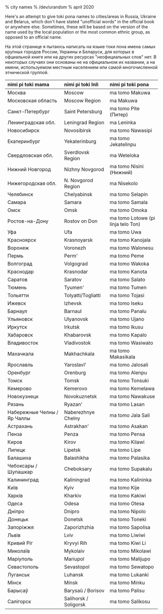 % city names
% /dev/urandom
% april 2020

Here's an attempt to give toki pona names to cities/areas in Russia, Ukraine and
Belarus, which don't have stated "unofficial words" in the official book or
anywhere else. Sometimes, these will be based on the version of the name used by
the local population or the most common ethnic group, as opposed to an official
name.

На этой странице я пытаюсь написать на языке токи пона имена самых крупных
городов России, Украины и Беларуси, для которых в офциальной книге или на других
ресурсах "неофициальных слов" нет. В некоторых случаях они основаны не на
официальном их названии, а на имени, используемом местным населением или самой
многочисленной этнической группой.

| nimi pi toki mama  | nimi pi toki Inli  | nimi pi toki pona                 |
|:-------------------|:-------------------|:----------------------------------|
| Москва             | Moscow             | ma tomo Makuwa                    |
| Московская область | Moscow Region      | ma Makuwa                         |
| Санкт-Петербург    | Saint Petersburg   | ma tomo Pite (Питер)              |
| Ленинградская обл. | Leningrad Region   | ma Leninka                        |
| Новосибирск        | Novosibirsk        | ma tomo Nawasipi                  |
| Екатеринбург       | Yekaterinburg      | ma tomo Jekatelinpu               |
| Свердловская обл.  | Sverdlovsk Region  | ma Weteloka                       |
| Нижний Новгород    | Nizhny Novgorod    | ma tomo Nisini (Нижний)           |
| Нижегородская обл. | N. Novgorod Region | ma Nisekolo                       |
| Челябинск          | Chelyabinsk        | ma tomo Selapin                   |
| Самара             | Samara             | ma tomo Samala                    |
| Омск               | Omsk               | ma tomo Omoka                     |
| Ростов-на-Дону     | Rostov on Don      | ma tomo Lotowe (pi linja telo Ton)|
| Уфа                | Ufa                | ma tomo Uwa                       |
| Красноярск         | Krasnoyarsk        | ma tomo Kanojala                  |
| Воронеж            | Voronezh           | ma tomo Walonesu                  |
| Пермь              | Perm'              | ma tomo Peme                      |
| Волгоград          | Volgograd          | ma tomo Wakoka                    |
| Краснодар          | Krasnodar          | ma tomo Kanota                    |
| Саратов            | Saratov            | ma tomo Salato                    |
| Тюмень             | Tyumen'            | ma tomo Tumen                     |
| Тольятти           | Tolyatti/Togliatti | ma tomo Tojasi                    |
| Ижевск             | Izhevsk            | ma tomo Iseku                     |
| Барнаул            | Barnaul            | ma tomo Panalu                    |
| Ульяновск          | Ulyanovsk          | ma tomo Ujano                     |
| Иркутск            | Irkutsk            | ma tomo Ikusu                     |
| Хабаровск          | Khabarovsk         | ma tomo Kapalo                    |
| Владивосток        | Vladivostok        | ma tomo Wasiwato                  |
| Махачкала          | Makhachkala        | ma tomo Makasikala                |
| Ярославль          | Yaroslavl'         | ma tomo Jalosali                  |
| Оренбург           | Orenburg           | ma tomo Alenpu                    |
| Томск              | Tomsk              | ma tomo Tonsuki                   |
| Кемерово           | Kemerovo           | ma tomo Kemelawa                  |
| Новокузнецк        | Novokuznetsk       | ma tomo Nawakuse                  |
| Рязань             | Ryazan'            | ma tomo Lasan                     |
| Набережные Челны / Яр Чаллы | Naberezhnye Chelny | ma tomo Jala Sali        |
| Астрахань          | Astrakhan'         | ma tomo Asakan                    |
| Пенза              | Penza              | ma tomo Pensa                     |
| Киров              | Kirov              | ma tomo Kilawi                    |
| Липецк             | Lipetsk            | ma tomo Lipe                      |
| Балашиха           | Balashikha         | ma tomo Palasika                  |
| Чебоксары / Шупашкар | Cheboksary       | ma tomo Supakalu                  |
| Калининград        | Kaliningrad        | ma tomo Kalininka                 |
| Kиїв               | Kyiv               | ma tomo Kije                      |
| Харків             | Kharkiv            | ma tomo Kakiwi                    |
| Одеса              | Odesa              | ma tomo Otesa                     |
| Дніпро             | Dnipro             | ma tomo Nipolo                    |
| Донецьк            | Donetsk            | ma tomo Toneki                    |
| Запоріжжя          | Zaporizhzhia       | ma tomo Sapolisa                  |
| Львів              | Lviv               | ma tomo Liwiwi                    |
| Кривий Ріг         | Kryvyi Rih         | ma tomo Kiwi Li                   |
| Миколаїв           | Mykolaiv           | ma tomo Mikolawi                  |
| Маріуполь          | Mariupol           | ma tomo Malijupo                  |
| Севастополь        | Sevastopol         | ma tomo Sewatopo                  |
| Луганськ           | Luhansk            | ma tomo Lukanki                   |
| Мінск              | Minsk              | ma tomo Minku                     |
| Барысаў            | Barysaŭ / Borisov  | ma tomo Palisu                    |
| Салігорск          | Salihorsk / Soligorsk | ma tomo Salikosu               |
